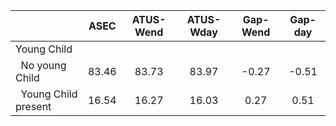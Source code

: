 
|                      |         ASEC |    ATUS-Wend |    ATUS-Wday |     Gap-Wend |      Gap-day |
| -------------------- | :----------: | :----------: | :----------: | :----------: | :----------: |
| Young Child          |              |              |              |              |              |
| &nbsp;&nbsp;No young Child |        83.46 |        83.73 |        83.97 |        -0.27 |        -0.51 |
| &nbsp;&nbsp;Young Child present |        16.54 |        16.27 |        16.03 |         0.27 |         0.51 |

